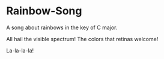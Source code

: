 # Rainbow-Song

A song about rainbows in the key of C major.

All hail the visible spectrum!
The colors that retinas welcome!

La-la-la-la!

